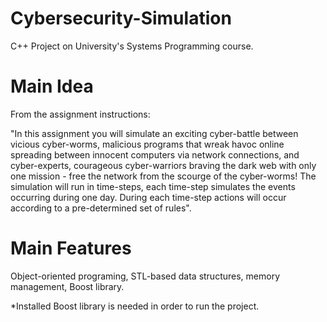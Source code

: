 # Cybersecurity-Simulation
C++ Project on University's Systems Programming course.

# Main Idea
From the assignment instructions:

"In this assignment you will simulate an exciting cyber-battle
between vicious cyber-worms, malicious programs that wreak
havoc online spreading between innocent computers via network
connections, and cyber-experts, courageous cyber-warriors
braving the dark web with only one mission - free the network
from the scourge of the cyber-worms!
The simulation will run in time-steps, each time-step simulates
the events occurring during one day. During each time-step actions
will occur according to a pre-determined set of rules".

# Main Features
Object-oriented programing, STL-based data structures, memory management, Boost library.

*Installed Boost library is needed in order to run the project.
